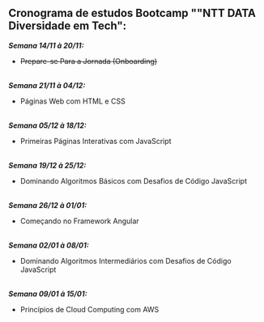 ## Cronograma de estudos Bootcamp ""NTT DATA Diversidade em Tech":

***Semana 14/11 à 20/11:***<br>
- ~~Prepare-se Para a Jornada (Onboarding)~~<br><br>

***Semana 21/11 à 04/12:***<br>
- Páginas Web com HTML e CSS<br><br>

***Semana 05/12 à 18/12:***<br>
- Primeiras Páginas Interativas com JavaScript<br><br>

***Semana 19/12 à 25/12:***<br>
- Dominando Algoritmos Básicos com Desafios de Código JavaScript<br><br>

***Semana 26/12 à 01/01:***<br>
- Começando no Framework Angular<br><br>

***Semana 02/01 à 08/01:***<br>
- Dominando Algoritmos Intermediários com Desafios de Código JavaScript<br><br>

***Semana 09/01 à 15/01:***<br>
- Princípios de Cloud Computing com AWS<br><br><br>
